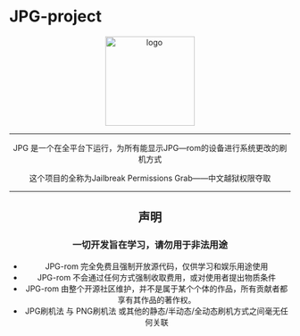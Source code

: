 # JPG-project
<div align="center">
   <img width="160" src="https://s3.bmp.ovh/imgs/2022/08/16/083b324bfbca2000.jpg" alt="logo"></br>

----
JPG 是一个在全平台下运行，为所有能显示JPG—rom的设备进行系统更改的刷机方式

这个项目的全称为Jailbreak Permissions Grab——中文越狱权限夺取

----

## 声明

### 一切开发旨在学习，请勿用于非法用途

- JPG-rom 完全免费且强制开放源代码，仅供学习和娱乐用途使用
- JPG-rom 不会通过任何方式强制收取费用，或对使用者提出物质条件
- JPG-rom 由整个开源社区维护，并不是属于某个个体的作品，所有贡献者都享有其作品的著作权。
- JPG刷机法 与 PNG刷机法 或其他的静态/半动态/全动态刷机方式之间毫无任何关联
